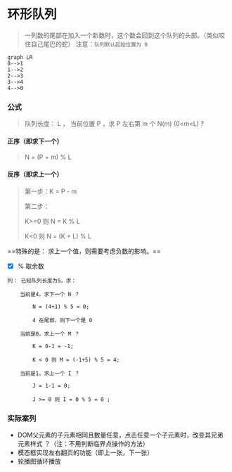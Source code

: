 
# 环形队列
> 一列数的尾部在加入一个新数时，这个数会回到这个队列的头部。（类似咬住自己尾巴的蛇）
> 注意：`队列默认起始位置为 0`

```
graph LR
0-->1
1-->2
2-->3
3-->4
4-->0
```
### 公式
>  队列长度： L ，  当前位置 P ，求 P 左右第 m 个 N(m) (0<m<L) ? 

#### 正序（即求下一个）

>   N = (P + m) % L  

#### 反序（即求上一个）

> 第一步：K = P - m
> 
> 第二步： 
> 
> K>=0  则 N = K % L
> 
> K<0 则  N = (K + L) % L

==特殊的是： 求上一个值，则需要考虑负数的影响。==


- [x] % 取余数

```
列： 已知队列长度为5，求：

    当前是4，求下一个 N ？

        N = (4+1) % 5 = 0; 
        
        4 在尾部，则下一个是 0 
        
    当前是0，求上一个 M ？
    
        K = 0-1 = -1;
        
        K < 0 则 M = (-1+5) % 5 = 4;
    
    当前是1，求上一个 I ？
    
        J = 1-1 = 0;
        
        J >= 0 则 I = 0 % 5 = 0 ;
```


### 实际案列

- DOM父元素的子元素相同且数量任意，点击任意一个子元素时，改变其兄弟元素样式  ？（注：不用判断临界点操作的方法）
- 模态框实现左右翻页的功能（即上一张，下一张）
- 轮播图循环播放
    


